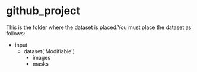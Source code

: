 # github_project
 
This is the folder where the dataset is placed.You must place the dataset as follows:  
- input  
    - dataset('Modifiable')  
       - images  
       - masks  
  
